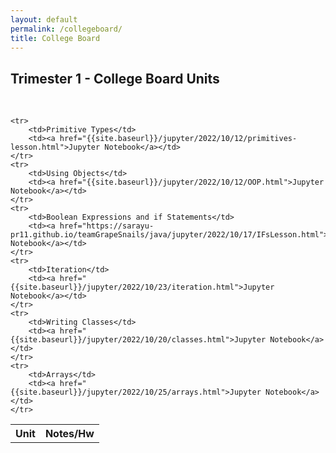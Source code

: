 ```yaml
---
layout: default
permalink: /collegeboard/
title: College Board
---
```

## Trimester 1 - College Board Units
<br>
<table>
    <tr>
     <th>Unit</th>
     <th>Notes/Hw</th>
    </tr>

    <tr>
        <td>Primitive Types</td>
        <td><a href="{{site.baseurl}}/jupyter/2022/10/12/primitives-lesson.html">Jupyter Notebook</a></td>
    </tr>
    <tr>
        <td>Using Objects</td>
        <td><a href="{{site.baseurl}}/jupyter/2022/10/12/OOP.html">Jupyter Notebook</a></td>
    </tr>
    <tr>
        <td>Boolean Expressions and if Statements</td>
        <td><a href="https://sarayu-pr11.github.io/teamGrapeSnails/java/jupyter/2022/10/17/IFsLesson.html">Jupyter Notebook</a></td>
    </tr>
    <tr>
        <td>Iteration</td>
        <td><a href="{{site.baseurl}}/jupyter/2022/10/23/iteration.html">Jupyter Notebook</a></td>
    </tr>
    <tr>
        <td>Writing Classes</td>
        <td><a href="{{site.baseurl}}/jupyter/2022/10/20/classes.html">Jupyter Notebook</a></td>
    </tr>
    <tr>
        <td>Arrays</td>
        <td><a href="{{site.baseurl}}/jupyter/2022/10/25/arrays.html">Jupyter Notebook</a></td>
    </tr>

</table>
